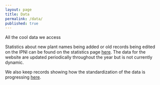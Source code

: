 ```yaml
---
layout: page
title: Data
permalink: /data/
published: true
---
```



All the cool data we access

Statistics about new plant names being added or old records being edited on the IPNI can be found on the statistics page [here](http://www.ipni.org/stats.html).  The data for the website are updated periodically throughout the year but is not currently dynamic.  

We also keep records showing how the standardization of the data is progressing [here](http://www.ipni.org/standardization_charts.html).
